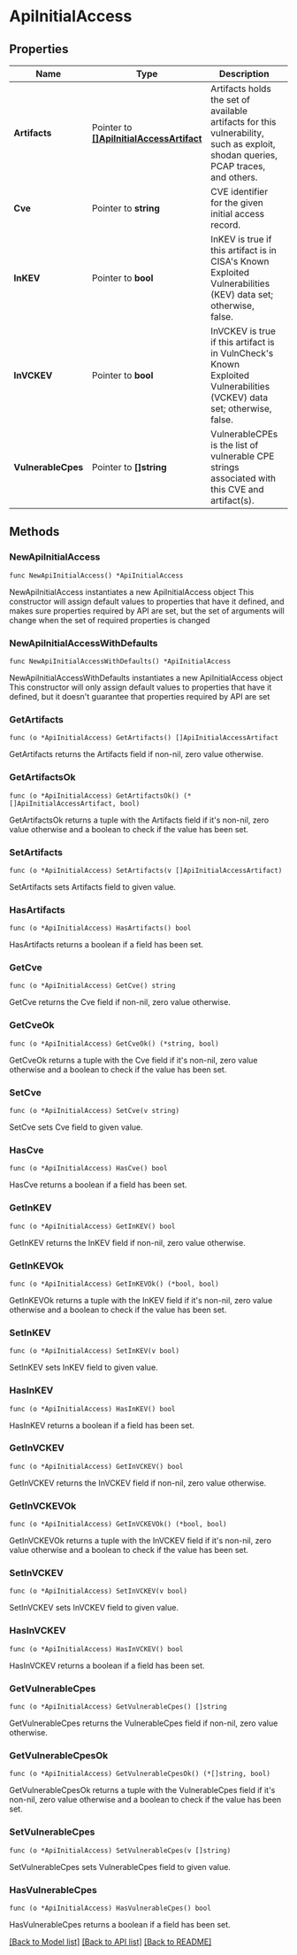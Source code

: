 # ApiInitialAccess

## Properties

Name | Type | Description | Notes
------------ | ------------- | ------------- | -------------
**Artifacts** | Pointer to [**[]ApiInitialAccessArtifact**](ApiInitialAccessArtifact.md) | Artifacts holds the set of available artifacts for this vulnerability, such as exploit, shodan queries, PCAP traces, and others. | [optional] 
**Cve** | Pointer to **string** | CVE identifier for the given initial access record. | [optional] 
**InKEV** | Pointer to **bool** | InKEV is true if this artifact is in CISA&#39;s Known Exploited Vulnerabilities (KEV) data set; otherwise, false. | [optional] 
**InVCKEV** | Pointer to **bool** | InVCKEV is true if this artifact is in VulnCheck&#39;s Known Exploited Vulnerabilities (VCKEV) data set; otherwise, false. | [optional] 
**VulnerableCpes** | Pointer to **[]string** | VulnerableCPEs is the list of vulnerable CPE strings associated with this CVE and artifact(s). | [optional] 

## Methods

### NewApiInitialAccess

`func NewApiInitialAccess() *ApiInitialAccess`

NewApiInitialAccess instantiates a new ApiInitialAccess object
This constructor will assign default values to properties that have it defined,
and makes sure properties required by API are set, but the set of arguments
will change when the set of required properties is changed

### NewApiInitialAccessWithDefaults

`func NewApiInitialAccessWithDefaults() *ApiInitialAccess`

NewApiInitialAccessWithDefaults instantiates a new ApiInitialAccess object
This constructor will only assign default values to properties that have it defined,
but it doesn't guarantee that properties required by API are set

### GetArtifacts

`func (o *ApiInitialAccess) GetArtifacts() []ApiInitialAccessArtifact`

GetArtifacts returns the Artifacts field if non-nil, zero value otherwise.

### GetArtifactsOk

`func (o *ApiInitialAccess) GetArtifactsOk() (*[]ApiInitialAccessArtifact, bool)`

GetArtifactsOk returns a tuple with the Artifacts field if it's non-nil, zero value otherwise
and a boolean to check if the value has been set.

### SetArtifacts

`func (o *ApiInitialAccess) SetArtifacts(v []ApiInitialAccessArtifact)`

SetArtifacts sets Artifacts field to given value.

### HasArtifacts

`func (o *ApiInitialAccess) HasArtifacts() bool`

HasArtifacts returns a boolean if a field has been set.

### GetCve

`func (o *ApiInitialAccess) GetCve() string`

GetCve returns the Cve field if non-nil, zero value otherwise.

### GetCveOk

`func (o *ApiInitialAccess) GetCveOk() (*string, bool)`

GetCveOk returns a tuple with the Cve field if it's non-nil, zero value otherwise
and a boolean to check if the value has been set.

### SetCve

`func (o *ApiInitialAccess) SetCve(v string)`

SetCve sets Cve field to given value.

### HasCve

`func (o *ApiInitialAccess) HasCve() bool`

HasCve returns a boolean if a field has been set.

### GetInKEV

`func (o *ApiInitialAccess) GetInKEV() bool`

GetInKEV returns the InKEV field if non-nil, zero value otherwise.

### GetInKEVOk

`func (o *ApiInitialAccess) GetInKEVOk() (*bool, bool)`

GetInKEVOk returns a tuple with the InKEV field if it's non-nil, zero value otherwise
and a boolean to check if the value has been set.

### SetInKEV

`func (o *ApiInitialAccess) SetInKEV(v bool)`

SetInKEV sets InKEV field to given value.

### HasInKEV

`func (o *ApiInitialAccess) HasInKEV() bool`

HasInKEV returns a boolean if a field has been set.

### GetInVCKEV

`func (o *ApiInitialAccess) GetInVCKEV() bool`

GetInVCKEV returns the InVCKEV field if non-nil, zero value otherwise.

### GetInVCKEVOk

`func (o *ApiInitialAccess) GetInVCKEVOk() (*bool, bool)`

GetInVCKEVOk returns a tuple with the InVCKEV field if it's non-nil, zero value otherwise
and a boolean to check if the value has been set.

### SetInVCKEV

`func (o *ApiInitialAccess) SetInVCKEV(v bool)`

SetInVCKEV sets InVCKEV field to given value.

### HasInVCKEV

`func (o *ApiInitialAccess) HasInVCKEV() bool`

HasInVCKEV returns a boolean if a field has been set.

### GetVulnerableCpes

`func (o *ApiInitialAccess) GetVulnerableCpes() []string`

GetVulnerableCpes returns the VulnerableCpes field if non-nil, zero value otherwise.

### GetVulnerableCpesOk

`func (o *ApiInitialAccess) GetVulnerableCpesOk() (*[]string, bool)`

GetVulnerableCpesOk returns a tuple with the VulnerableCpes field if it's non-nil, zero value otherwise
and a boolean to check if the value has been set.

### SetVulnerableCpes

`func (o *ApiInitialAccess) SetVulnerableCpes(v []string)`

SetVulnerableCpes sets VulnerableCpes field to given value.

### HasVulnerableCpes

`func (o *ApiInitialAccess) HasVulnerableCpes() bool`

HasVulnerableCpes returns a boolean if a field has been set.


[[Back to Model list]](../README.md#documentation-for-models) [[Back to API list]](../README.md#documentation-for-api-endpoints) [[Back to README]](../README.md)


